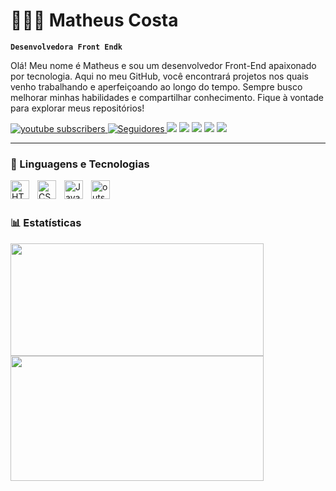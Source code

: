 # 👩🏻‍💻 Matheus Costa

**`Desenvolvedora Front Endk`**

Olá! Meu nome é Matheus e sou um desenvolvedor Front-End apaixonado por tecnologia. Aqui no meu GitHub, você encontrará projetos nos quais venho trabalhando e aperfeiçoando ao longo do tempo. Sempre busco melhorar minhas habilidades e compartilhar conhecimento. Fique à vontade para explorar meus repositórios!

<p align="left">
    <a href="https://www.youtube.com/@matheuscosta8314">
        <img 
            alt="youtube subscribers" 
            title="Inscreva-se no meu canal" 
            src="https://custom-icon-badges.demolab.com/youtube/channel/subscribers/UCXwjnzjo-R-qCIYxUun54-w?color=%23E05D44&label=Inscreva-se&logo=video&logoColor=white&style=for-the-badge&labelColor=CE4630"
        />
    </a>
    </a> 
    </a>
    <a href="https://github.com/matheus-costa-tech">
        <img 
            alt="Seguidores" 
            title="Me siga no GitHub" 
            src="https://custom-icon-badges.demolab.com/github/followers/matheus-costa-tech?color=236ad3&labelColor=1155ba&style=for-the-badge&logo=github&label=Seguidores&logoColor=white"
        />
    </a>
  <a href="https://instagram.com/rafaballerini" target="_blank"><img src="https://img.shields.io/badge/-Instagram-%23E4405F?style=for-the-badge&logo=instagram&logoColor=white" target="_blank"></a>
 	<a href="https://www.twitch.tv/lord_hero" target="_blank"><img src="https://img.shields.io/badge/Twitch-9146FF?style=for-the-badge&logo=twitch&logoColor=white" target="_blank"></a>
 <a href="#" target="_blank"><img src="https://img.shields.io/badge/Discord-7289DA?style=for-the-badge&logo=discord&logoColor=white" target="_blank"></a> 
  <a href = "mathezuucosta@gmail.com"><img src="https://img.shields.io/badge/-Gmail-%23333?style=for-the-badge&logo=gmail&logoColor=white" target="_blank"></a>
  <a href="https://www.linkedin.com/in/matheus-costa-851107144/" target="_blank"><img src="https://img.shields.io/badge/-LinkedIn-%230077B5?style=for-the-badge&logo=linkedin&logoColor=white" target="_blank"></a> 
</p>

---

### 🤖 Linguagens e Tecnologias

<img 
    align="left" 
    alt="HTML"
    title="HTML" 
    width="30px" 
    style="padding-right: 10px;" 
    src="https://cdn.jsdelivr.net/gh/devicons/devicon@latest/icons/html5/html5-original.svg" 
/>
<img 
    align="left" 
    alt="CSS" 
    title="CSS"
    width="30px" 
    style="padding-right: 10px;" 
    src="https://cdn.jsdelivr.net/gh/devicons/devicon@latest/icons/css3/css3-original.svg" 
/>
<img 
    align="left" 
    alt="JavaScript" 
    title="JavaScript"
    width="30px" 
    style="padding-right: 10px;" 
    src="https://cdn.jsdelivr.net/gh/devicons/devicon@latest/icons/javascript/javascript-original.svg" 
/>
<img 
    align="left" 
    alt="outsystems" 
    title="outsystems"
    width="30px" 
    style="padding-right: 10px;" 
    src="https://seeklogo.com/images/O/outsystems-logo-336505F6E0-seeklogo.com.svg" 
/>


<br/>
<br/>

### 📊 Estatísticas


<div>
    <img height="180" width="405" src='https://github-readme-stats.vercel.app/api?username=matheus-costa-tech&show_icons=true&theme=tokyonight&include_all_commits=true&locale=pt-br'/>
    <img height="200" width="405" src='https://github-readme-stats.vercel.app/api/top-langs/?username=matheus-costa-tech&theme=tokyonight&layout=compact&custom_title=Tecnologias&langs_count=9'/>
</div>

